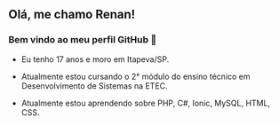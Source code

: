 

## Olá, me chamo Renan! 

### Bem vindo ao meu perfil GitHub 👋

- Eu tenho 17 anos e moro em Itapeva/SP.

- Atualmente estou cursando o 2° módulo do ensino técnico em Desenvolvimento de Sistemas na ETEC.

- Atualmente estou aprendendo sobre PHP, C#, Ionic, MySQL, HTML, CSS.
